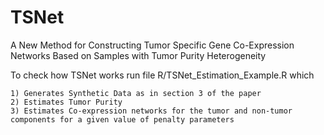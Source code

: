 # TSNet

A New Method for Constructing Tumor Specific Gene Co-Expression Networks Based on Samples with Tumor Purity Heterogeneity 
 
To check how TSNet works run file R/TSNet_Estimation_Example.R which

    1) Generates Synthetic Data as in section 3 of the paper
    2) Estimates Tumor Purity
    3) Estimates Co-expression networks for the tumor and non-tumor components for a given value of penalty parameters
                
 

